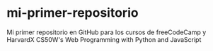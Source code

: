 # mi-primer-repositorio
Mi primer repositorio en GitHub para los cursos de freeCodeCamp y HarvardX CS50W's Web Programming with Python and JavaScript
